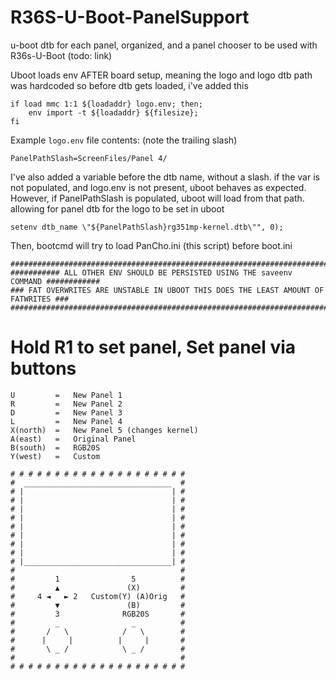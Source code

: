 # R36S-U-Boot-PanelSupport
u-boot dtb for each panel, organized, and a panel chooser to be used with R36s-U-Boot (todo: link)


Uboot loads env AFTER board setup, meaning the logo and logo dtb path was hardcoded
so before dtb gets loaded, i've added this

```
if load mmc 1:1 ${loadaddr} logo.env; then; 
    env import -t ${loadaddr} ${filesize}; 
fi
```
Example `logo.env` file contents: (note the trailing slash)

```PanelPathSlash=ScreenFiles/Panel 4/ ```

I've also added a variable before the dtb name, without a slash. 
if the var is not populated, and logo.env is not present,
uboot behaves as expected. However, if PanelPathSlash is populated,
uboot will load from that path. allowing for panel dtb for the logo to be set in uboot

```
setenv dtb_name \"${PanelPathSlash}rg351mp-kernel.dtb\"", 0);
```

Then, bootcmd will try to load PanCho.ini (this script) before boot.ini

```
####################################################################################
########### ALL OTHER ENV SHOULD BE PERSISTED USING THE saveenv COMMAND ############
### FAT OVERWRITES ARE UNSTABLE IN UBOOT THIS DOES THE LEAST AMOUNT OF FATWRITES ###
####################################################################################
```

# Hold R1 to set panel, Set panel via buttons
```
U         =   New Panel 1
R         =   New Panel 2
D         =   New Panel 3
L         =   New Panel 4
X(north)  =   New Panel 5 (changes kernel)
A(east)   =   Original Panel
B(south)  =   RGB20S
Y(west)   =   Custom
```




```
# # # # # # # # # # # # # # # # # # # # 
#  _________________________________  #
# |                                 | #
# |                                 | #
# |                                 | #
# |                                 | #
# |                                 | #
# |                                 | #
# |                                 | #
# |                                 | #
# |_________________________________| #
#                                     #
#         1                5          #
#         ▲               (X)         #
#     4 ◄   ► 2   Custom(Y) (A)Orig   #
#         ▼               (B)         #
#         3              RGB20S       #
#         _                _          #
#       /   \            /   \        #
#      |     |          |     |       #
#       \ _ /            \ _ /        #
#                                     #
# # # # # # # # # # # # # # # # # # # #
```
